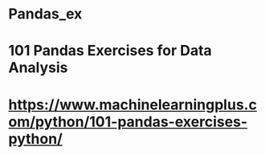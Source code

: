 # Pandas_ex

# 101 Pandas Exercises for Data Analysis

# https://www.machinelearningplus.com/python/101-pandas-exercises-python/

